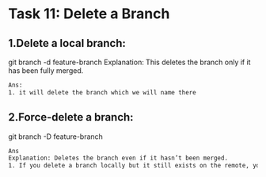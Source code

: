 # **Task 11: Delete a Branch**
## **1.Delete a local branch:**
git branch -d feature-branch
Explanation: This deletes the branch only if it has been fully merged.
```bash
Ans:
1. it will delete the branch which we will name there

```

## **2.Force-delete a branch:**
git branch -D feature-branch
```bash
Ans
Explanation: Deletes the branch even if it hasn’t been merged.
1. If you delete a branch locally but it still exists on the remote, you need to tell the remote repository to delete the branch as well. 
```

